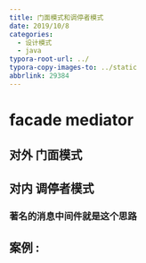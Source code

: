 ```yaml
---
title: 门面模式和调停者模式
date: 2019/10/8
categories:
  - 设计模式
  - java
typora-root-url: ../
typora-copy-images-to: ../static
abbrlink: 29384
---
```


# facade mediator



## 对外 门面模式



## 对内 调停者模式



### 著名的消息中间件就是这个思路



## 案例 : 

